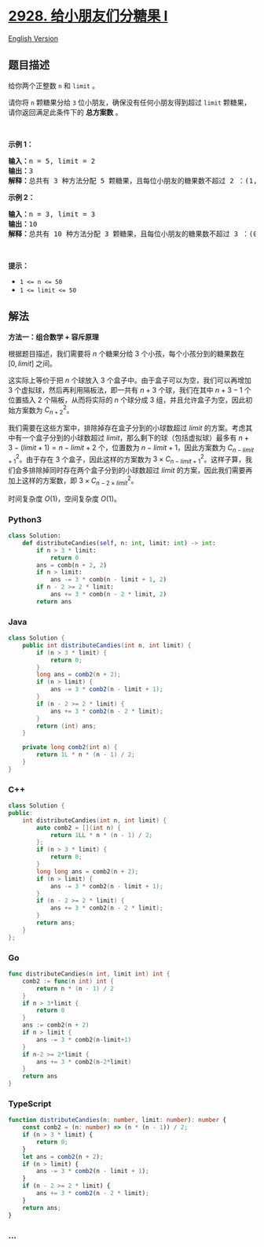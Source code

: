 # [2928. 给小朋友们分糖果 I](https://leetcode.cn/problems/distribute-candies-among-children-i)

[English Version](/solution/2900-2999/2928.Distribute%20Candies%20Among%20Children%20I/README_EN.md)

## 题目描述

<!-- 这里写题目描述 -->

<p>给你两个正整数&nbsp;<code>n</code> 和&nbsp;<code>limit</code>&nbsp;。</p>

<p>请你将 <code>n</code>&nbsp;颗糖果分给 <code>3</code>&nbsp;位小朋友，确保没有任何小朋友得到超过 <code>limit</code>&nbsp;颗糖果，请你返回满足此条件下的&nbsp;<strong>总方案数</strong>&nbsp;。</p>

<p>&nbsp;</p>

<p><strong class="example">示例 1：</strong></p>

<pre>
<b>输入：</b>n = 5, limit = 2
<b>输出：</b>3
<b>解释：</b>总共有 3 种方法分配 5 颗糖果，且每位小朋友的糖果数不超过 2 ：(1, 2, 2) ，(2, 1, 2) 和 (2, 2, 1) 。
</pre>

<p><strong class="example">示例 2：</strong></p>

<pre>
<b>输入：</b>n = 3, limit = 3
<b>输出：</b>10
<b>解释：</b>总共有 10 种方法分配 3 颗糖果，且每位小朋友的糖果数不超过 3 ：(0, 0, 3) ，(0, 1, 2) ，(0, 2, 1) ，(0, 3, 0) ，(1, 0, 2) ，(1, 1, 1) ，(1, 2, 0) ，(2, 0, 1) ，(2, 1, 0) 和 (3, 0, 0) 。
</pre>

<p>&nbsp;</p>

<p><strong>提示：</strong></p>

<ul>
	<li><code>1 &lt;= n &lt;= 50</code></li>
	<li><code>1 &lt;= limit &lt;= 50</code></li>
</ul>

## 解法

<!-- 这里可写通用的实现逻辑 -->

**方法一：组合数学 + 容斥原理**

根据题目描述，我们需要将 $n$ 个糖果分给 $3$ 个小孩，每个小孩分到的糖果数在 $[0, limit]$ 之间。

这实际上等价于把 $n$ 个球放入 $3$ 个盒子中。由于盒子可以为空，我们可以再增加 $3$ 个虚拟球，然后再利用隔板法，即一共有 $n + 3$ 个球，我们在其中 $n + 3 - 1$ 个位置插入 $2$ 个隔板，从而将实际的 $n$ 个球分成 $3$ 组，并且允许盒子为空，因此初始方案数为 $C_{n + 2}^2$。

我们需要在这些方案中，排除掉存在盒子分到的小球数超过 $limit$ 的方案。考虑其中有一个盒子分到的小球数超过 $limit$，那么剩下的球（包括虚拟球）最多有 $n + 3 - (limit + 1) = n - limit + 2$ 个，位置数为 $n - limit + 1$，因此方案数为 $C_{n - limit + 1}^2$。由于存在 $3$ 个盒子，因此这样的方案数为 $3 \times C_{n - limit + 1}^2$。这样子算，我们会多排除掉同时存在两个盒子分到的小球数超过 $limit$ 的方案，因此我们需要再加上这样的方案数，即 $3 \times C_{n - 2 \times limit}^2$。

时间复杂度 $O(1)$，空间复杂度 $O(1)$。

<!-- tabs:start -->

### **Python3**

<!-- 这里可写当前语言的特殊实现逻辑 -->

```python
class Solution:
    def distributeCandies(self, n: int, limit: int) -> int:
        if n > 3 * limit:
            return 0
        ans = comb(n + 2, 2)
        if n > limit:
            ans -= 3 * comb(n - limit + 1, 2)
        if n - 2 >= 2 * limit:
            ans += 3 * comb(n - 2 * limit, 2)
        return ans
```

### **Java**

<!-- 这里可写当前语言的特殊实现逻辑 -->

```java
class Solution {
    public int distributeCandies(int n, int limit) {
        if (n > 3 * limit) {
            return 0;
        }
        long ans = comb2(n + 2);
        if (n > limit) {
            ans -= 3 * comb2(n - limit + 1);
        }
        if (n - 2 >= 2 * limit) {
            ans += 3 * comb2(n - 2 * limit);
        }
        return (int) ans;
    }

    private long comb2(int n) {
        return 1L * n * (n - 1) / 2;
    }
}
```

### **C++**

```cpp
class Solution {
public:
    int distributeCandies(int n, int limit) {
        auto comb2 = [](int n) {
            return 1LL * n * (n - 1) / 2;
        };
        if (n > 3 * limit) {
            return 0;
        }
        long long ans = comb2(n + 2);
        if (n > limit) {
            ans -= 3 * comb2(n - limit + 1);
        }
        if (n - 2 >= 2 * limit) {
            ans += 3 * comb2(n - 2 * limit);
        }
        return ans;
    }
};
```

### **Go**

```go
func distributeCandies(n int, limit int) int {
	comb2 := func(n int) int {
		return n * (n - 1) / 2
	}
	if n > 3*limit {
		return 0
	}
	ans := comb2(n + 2)
	if n > limit {
		ans -= 3 * comb2(n-limit+1)
	}
	if n-2 >= 2*limit {
		ans += 3 * comb2(n-2*limit)
	}
	return ans
}
```

### **TypeScript**

```ts
function distributeCandies(n: number, limit: number): number {
    const comb2 = (n: number) => (n * (n - 1)) / 2;
    if (n > 3 * limit) {
        return 0;
    }
    let ans = comb2(n + 2);
    if (n > limit) {
        ans -= 3 * comb2(n - limit + 1);
    }
    if (n - 2 >= 2 * limit) {
        ans += 3 * comb2(n - 2 * limit);
    }
    return ans;
}
```

### **...**

```

```

<!-- tabs:end -->
